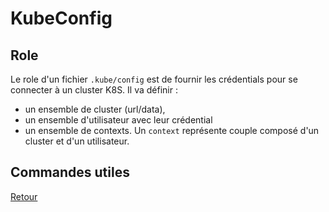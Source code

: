 # KubeConfig
## Role 
Le role d'un fichier `.kube/config` est de fournir les crédentials pour se connecter à un cluster K8S.
Il va définir :
- un ensemble de cluster (url/data),
- un ensemble d'utilisateur avec leur crédential 
- un ensemble de contexts.
Un `context` représente couple composé d'un cluster et d'un utilisateur.

## Commandes utiles


[Retour](https://obeyler.github.io/Formation-K8S/)
